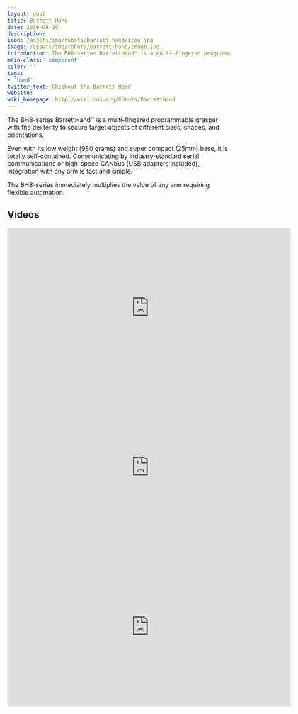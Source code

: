 ```yaml
---
layout: post
title: Barrett Hand
date: 2016-08-19
description:
icon: /assets/img/robots/barrett-hand/icon.jpg
image: /assets/img/robots/barrett-hand/image.jpg
introduction: The BH8-series BarrettHand™ is a multi-fingered programmable grasper with the dexterity to secure target objects of different sizes, shapes, and orientations.
main-class: 'component'
color: ''
tags:
- 'hand'
twitter_text: Checkout the Barrett Hand
website: 
wiki_homepage: http://wiki.ros.org/Robots/BarrettHand
---
```


The BH8-series BarrettHand™ is a multi-fingered programmable grasper with the dexterity to secure target objects of different sizes, shapes, and orientations. 

Even with its low weight (980 grams) and super compact (25mm) base, it is totally self-contained. Communicating by industry-standard serial communications or high-speed CANbus (USB adapters included), integration with any arm is fast and simple.

The BH8-series immediately multiplies the value of any arm requiring flexible automation.

## Videos

<iframe width="640" height="360" src="https://www.youtube.com/embed/aDvykgDyEg8?rel=0" frameborder="0" allowfullscreen></iframe>

<iframe width="640" height="360" src="https://www.youtube.com/embed/aDrJhTzfGDM?rel=0" frameborder="0" allowfullscreen></iframe>

<iframe width="640" height="360" src="https://www.youtube.com/embed/a6oZI8MYMjo?rel=0" frameborder="0" allowfullscreen></iframe>
